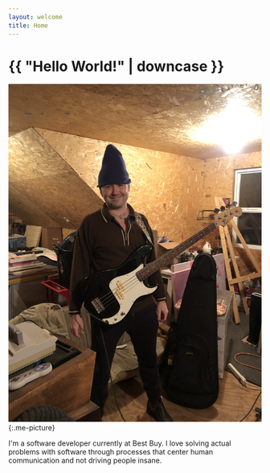 ```yaml
---
layout: welcome
title: Home
---
```


<h1>{{ "Hello World!" | downcase }}</h1>

![Me holding a Squier bass](/assets/images/me_with_bass.jpeg){:.me-picture}

I'm a software developer currently at Best Buy. I love solving actual
problems with software through processes that center human communication and
not driving people insane.
